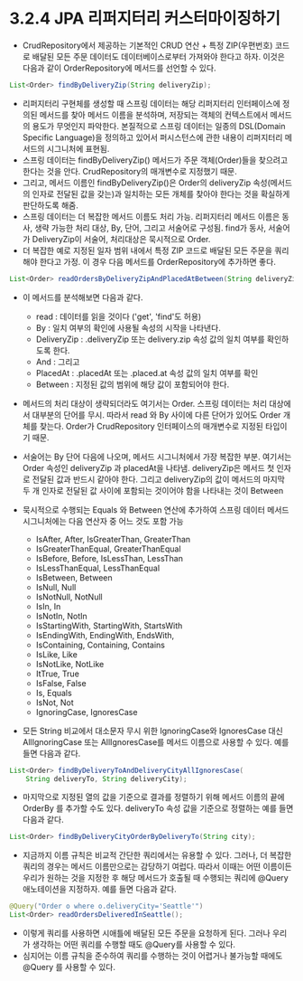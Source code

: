 # 3.2.4 JPA 리퍼지터리 커스터마이징하기
- CrudRepository에서 제공하는 기본적인 CRUD 연산 + 특정 ZIP(우편번호) 코드로 배달된 모든 주문 데이터도 데이터베이스로부터 가져와야 한다고 하자. 이것은 다음과 같이 OrderRepository에 메서드를 선언할 수 있다.
```java
List<Order> findByDeliveryZip(String deliveryZip);
```
- 리퍼지터리 구현체를 생성할 때 스프링 데이터는 해당 리퍼지터리 인터페이스에 정의된 메서드를 찾아 메서드 이름을 분석하며, 저장되는 객체의 컨텍스트에서 메서드의 용도가 무엇인지 파악한다. 본질적으로 스프링 데이터는 일종의
DSL(Domain Specific Language)을 정의하고 있어서 퍼시스턴스에 관한 내용이 리퍼지터리 메서드의 시그니처에 표현됨.
- 스프링 데이터는 findByDeliveryZip() 메서드가 주문 객체(Order)들을 찾으려고 한다는 것을 안다. CrudRepository의 매개변수로 지정했기 때문.
- 그리고, 메서드 이름인 findByDeliveryZip()은 Order의 deliveryZip 속성(메서드의 인자로 전달된 값을 갖는)과 일치하는 모든 개체를 찾아야 한다는 것을 확실하게 판단하도록 해줌.
- 스프링 데이터는 더 복잡한 메서드 이름도 처리 가능. 리퍼지터리 메서드 이름은 동사, 생략 가능한 처리 대상, By, 단어, 그리고 서술어로 구성됨. find가 동사, 서술어가 DeliveryZip이 서술어, 처리대상은 묵시적으로 Order.
- 더 복잡한 예로 지정된 일자 범위 내에서 특정 ZIP 코드로 배달된 모든 주문을 쿼리해야 한다고 가정. 이 경우 다음 메서드를 OrderRepository에 추가하면 좋다.
```java
List<Order> readOrdersByDeliveryZipAndPlacedAtBetween(String deliveryZip, Date startDate, Date endDate);
```
- 이 메서드를 분석해보면 다음과 같다.
  - read : 데이터를 읽을 것이다 ('get', 'find'도 허용)
  - By : 일치 여부의 확인에 사용될 속성의 시작을 나타낸다.
  - DeliveryZip : .deliveryZip 또는 delivery.zip 속성 값의 일치 여부를 확인하도록 한다.
  - And : 그리고
  - PlacedAt : .placedAt 또는 .placed.at 속성 값의 일치 여부를 확인
  - Between : 지정된 값의 범위에 해당 값이 포함되어야 한다.
- 메서드의 처리 대상이 생략되더라도 여기서는 Order. 스프링 데이터는 처리 대상에서 대부분의 단어를 무시. 따라서 read 와 By 사이에 다른 단어가 있어도 Order 개체를 찾는다. Order가 CrudRepository 인터페이스의
매개변수로 지정된 타입이기 때문.
- 서술어는 By 단어 다음에 나오며, 메서드 시그니처에서 가장 복잡한 부분. 여기서는 Order 속성인 deliveryZip 과 placedAt을 나타냄. deliveryZip은 메서드 첫 인자로 전달된 값과 반드시 같아야 한다. 그리고 
deliveryZip의 값이 메서드의 마지막 두 개 인자로 전달된 값 사이에 포함되는 것이어야 함을 나타내는 것이 Between


- 묵시적으로 수행되는 Equals 와 Between 연산에 추가하여 스프링 데이터 메서드 시그니처에는 다음 연산자 중 어느 것도 포함 가능
  - IsAfter, After, IsGreaterThan, GreaterThan
  - IsGreaterThanEqual, GreaterThanEqual
  - IsBefore, Before, IsLessThan, LessThan
  - IsLessThanEqual, LessThanEqual
  - IsBetween, Between
  - IsNull, Null
  - IsNotNull, NotNull
  - IsIn, In
  - IsNotIn, NotIn
  - IsStartingWith, StartingWith, StartsWith
  - IsEndingWith, EndingWith, EndsWith, 
  - IsContaining, Containing, Contains
  - IsLike, Like
  - IsNotLike, NotLike
  - ItTrue, True
  - IsFalse, False
  - Is, Equals
  - IsNot, Not
  - IgnoringCase, IgnoresCase

- 모든 String 비교에서 대소문자 무시 위한 IgnoringCase와 IgnoresCase 대신 AllIgnoringCase 또는 AllIgnoresCase를 메서드 이름으로 사용할 수 있다. 예를 들면 다음과 같다.
```java
List<Order> findByDeliveryToAndDeliveryCityAllIgnoresCase(
	String deliveryTo, String deliveryCity);
```
- 마지막으로 지정된 열의 값을 기준으로 결과를 정렬하기 위해 메서드 이름의 끝에 OrderBy 를 추가할 수도 있다. deliveryTo 속성 값을 기준으로 정렬하는 예를 들면 다음과 같다.
```java
List<Order> findByDeliveryCityOrderByDeliveryTo(String city);
```
- 지금까지 이름 규칙은 비교적 간단한 쿼리에서는 유용할 수 있다. 그러나, 더 복잡한 쿼리의 경우는 메서드 이름만으로는 감당하기 여럽다. 따라서 이때는 어떤 이름이든 우리가 원하는 것을 지정한 후 해당 메서드가 호출될 때 수행되는
쿼리에 @Query 애노테이션을 지정하자. 예를 들면 다음과 같다.
```java
@Query("Order o where o.deliveryCity='Seattle'")
List<Order> readOrdersDeliveredInSeattle();
```
- 이렇게 쿼리를 사용하면 시애틀에 배달된 모든 주문을 요청하게 된다. 그러나 우리가 생각하는 어떤 쿼리를 수행할 때도 @Query를 사용할 수 있다.
- 심지어는 이름 규칙을 준수하여 쿼리를 수행하는 것이 어렵거나 불가능할 때에도 @Query 를 사용할 수 있다.


